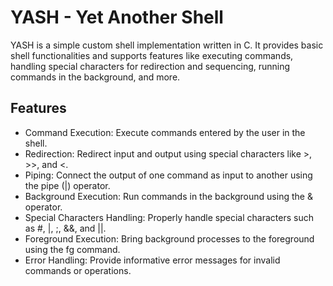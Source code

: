 # YASH - Yet Another Shell
YASH is a simple custom shell implementation written in C. It provides basic shell functionalities and supports features like executing commands, handling special characters for redirection and sequencing, running commands in the background, and more.

## Features
- Command Execution: Execute commands entered by the user in the shell.
- Redirection: Redirect input and output using special characters like >, >>, and <.
- Piping: Connect the output of one command as input to another using the pipe (|) operator.
- Background Execution: Run commands in the background using the & operator.
- Special Characters Handling: Properly handle special characters such as #, |, ;, &&, and ||.
- Foreground Execution: Bring background processes to the foreground using the fg command.
- Error Handling: Provide informative error messages for invalid commands or operations.
